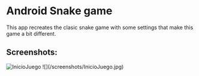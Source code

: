 Android Snake game
===================================

This app recreates the clasic snake game with some settings that make this game a bit different.  

Screenshots:
-------------
<img src="/screenshots/InicioJuego.jpg.jpg" alt="InicioJuego" width="500"/>
![](/screenshots/InicioJuego.jpg)



